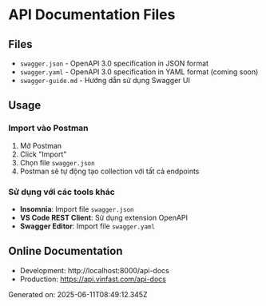 # API Documentation Files

## Files

- `swagger.json` - OpenAPI 3.0 specification in JSON format
- `swagger.yaml` - OpenAPI 3.0 specification in YAML format (coming soon)
- `swagger-guide.md` - Hướng dẫn sử dụng Swagger UI

## Usage

### Import vào Postman
1. Mở Postman
2. Click "Import"
3. Chọn file `swagger.json`
4. Postman sẽ tự động tạo collection với tất cả endpoints

### Sử dụng với các tools khác
- **Insomnia**: Import file `swagger.json`
- **VS Code REST Client**: Sử dụng extension OpenAPI
- **Swagger Editor**: Import file `swagger.yaml`

## Online Documentation
- Development: http://localhost:8000/api-docs
- Production: https://api.vinfast.com/api-docs

Generated on: 2025-06-11T08:49:12.345Z
